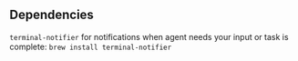 ## Dependencies

`terminal-notifier` for notifications when agent needs your input or task is complete:
```brew install terminal-notifier```